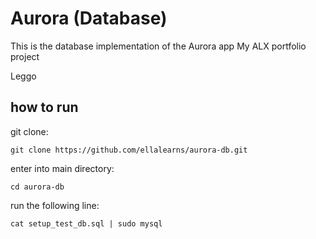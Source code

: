# Aurora (Database)

This is the database implementation of the Aurora app
My ALX portfolio project


Leggo

## how to run

git clone:

````
git clone https://github.com/ellalearns/aurora-db.git
````

enter into main directory:

````
cd aurora-db
````

run the following line:

````
cat setup_test_db.sql | sudo mysql
````

